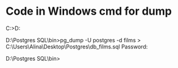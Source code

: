 # Code in Windows cmd for dump

C:\>D:

D:\Postgres SQL\bin>pg_dump -U postgres -d films > C:\Users\Alina\Desktop\Postgres\db_films.sql
Password:

D:\Postgres SQL\bin>
